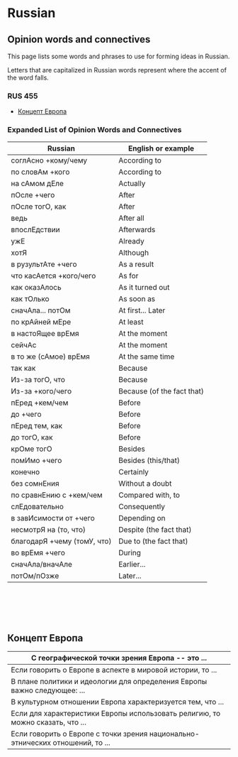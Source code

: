 # Russian

## Opinion words and connectives
This page lists some words and phrases to use for forming ideas in Russian.

Letters that are capitalized in Russian words represent where the accent of the word falls.

### RUS 455
* [Концепт Европа](#concept_of_europe)


### Expanded List of Opinion Words and Connectives

| Russian | English or example |
| --- | --- |
| соглАсно +кому/чему | According to |
| по словАм +кого | According to |
| на сАмом дЕле | Actually |
| пОсле +чего | After |
| пОсле тогО, как | After |
| ведь | After all |
| впослЕдствии | Afterwards |
| ужЕ | Already |
| хотЯ | Although |
| в рузультАте +чего | As a result |
| что касАется +кого/чего | As for |
| как оказАлось | As it turned out |
| как тОлько | As soon as |
| сначАла... потОм | At first... Later |
| по крАйней мЕре | At least |
| в настоЯщее врЕмя | At the moment |
| сейчАс | At the moment |
| в то же (сАмое) врЕмя | At the same time |
| так как | Because |
| Из-за тогО, что | Because |
| Из-за +кого/чего | Because (of the fact that) |
| пЕред +кем/чем | Before |
| до +чего | Before |
| пЕред тем, как | Before |
| до тогО, как | Before |
| крОме тогО | Besides |
| помИмо +чего | Besides (this/that) |
| конечно | Certainly |
| без сомнЕния | Without a doubt |
| по сравнЕнию с +кем/чем | Compared with, to |
| слЕдовательно | Consequently |
| в завИсимости от +чего | Depending on |
| несмотрЯ на (то, что) | Despite (the fact that) |
| благодарЯ +чему (томУ, что) | Due to (the fact that) |
| во врЕмя +чего | During |
| сначАла/вначАле | Earlier... |
| потОм/пОзже | Later... |
<br /><br /><br /><br />

## Концепт Европа<a name="concept_of_europe"></a>

| С географической точки зрения Европа -- это ... |
| --- |
| Если говорить о Европе в аспекте в мировой истории, то ... |
| В плане политики и идеологии для определения Европы важно следующее: ... |
| В культурном отношении Европа характеризуется тем, что ... |
| Если для характеристики Европы использовать религию, то можно сказать, что ... |
| Если говорить о Европе с точки зрения национально-этнических отношений, то ... |

